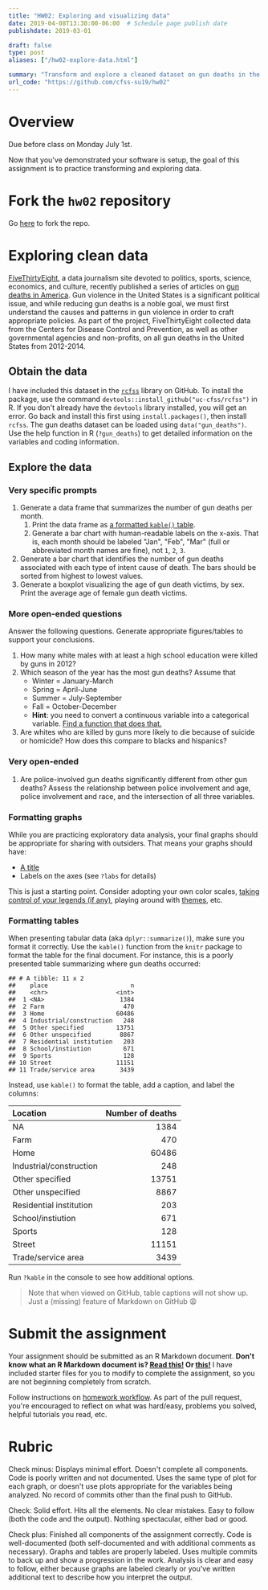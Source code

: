 ```yaml
---
title: "HW02: Exploring and visualizing data"
date: 2019-04-08T13:30:00-06:00  # Schedule page publish date
publishdate: 2019-03-01

draft: false
type: post
aliases: ["/hw02-explore-data.html"]

summary: "Transform and explore a cleaned dataset on gun deaths in the United States."
url_code: "https://github.com/cfss-su19/hw02"
---
```




# Overview

Due before class on Monday July 1st.

Now that you've demonstrated your software is setup, the goal of this assignment is to practice transforming and exploring data.

# Fork the `hw02` repository

Go [here](https://github.com/cfss-su19/hw02) to fork the repo.

# Exploring clean data

[FiveThirtyEight](http://fivethirtyeight.com/), a data journalism site devoted to politics, sports, science, economics, and culture, recently published a series of articles on [gun deaths in America](http://fivethirtyeight.com/features/gun-deaths-introduction/). Gun violence in the United States is a significant political issue, and while reducing gun deaths is a noble goal, we must first understand the causes and patterns in gun violence in order to craft appropriate policies. As part of the project, FiveThirtyEight collected data from the Centers for Disease Control and Prevention, as well as other governmental agencies and non-profits, on all gun deaths in the United States from 2012-2014.

## Obtain the data

I have included this dataset in the [`rcfss`](https://github.com/uc-cfss/rcfss) library on GitHub. To install the package, use the command `devtools::install_github("uc-cfss/rcfss")` in R. If you don't already have the `devtools` library installed, you will get an error. Go back and install this first using `install.packages()`, then install `rcfss`. The gun deaths dataset can be loaded using `data("gun_deaths")`. Use the help function in R (`?gun_deaths`) to get detailed information on the variables and coding information.

## Explore the data

### Very specific prompts

1. Generate a data frame that summarizes the number of gun deaths per month.
    1. Print the data frame as [a formatted `kable()` table](#formatting-tables).
    1. Generate a bar chart with human-readable labels on the x-axis. That is, each month should be labeled "Jan", "Feb", "Mar" (full or abbreviated month names are fine), not `1`, `2`, `3`.
1. Generate a bar chart that identifies the number of gun deaths associated with each type of intent cause of death. The bars should be sorted from highest to lowest values.
1. Generate a boxplot visualizing the age of gun death victims, by sex. Print the average age of female gun death victims.

### More open-ended questions

Answer the following questions. Generate appropriate figures/tables to support your conclusions.

1. How many white males with at least a high school education were killed by guns in 2012?
1. Which season of the year has the most gun deaths? Assume that
    * Winter = January-March
    * Spring = April-June
    * Summer = July-September
    * Fall = October-December
    * **Hint**: you need to convert a continuous variable into a categorical variable. [Find a function that does that.](https://www.google.com)
1. Are whites who are killed by guns more likely to die because of suicide or homicide? How does this compare to blacks and hispanics?

### Very open-ended

1. Are police-involved gun deaths significantly different from other gun deaths? Assess the relationship between police involvement and age, police involvement and race, and the intersection of all three variables.

### Formatting graphs

While you are practicing exploratory data analysis, your final graphs should be appropriate for sharing with outsiders. That means your graphs should have:

* [A title](http://r4ds.had.co.nz/graphics-for-communication.html#label)
* Labels on the axes (see `?labs` for details)

This is just a starting point. Consider adopting your own color scales, [taking control of your legends (if any)](http://www.cookbook-r.com/Graphs/Legends_(ggplot2)/), playing around with [themes](https://ggplot2.tidyverse.org/reference/index.html#section-themes), etc.

### Formatting tables

When presenting tabular data (aka `dplyr::summarize()`), make sure you format it correctly. Use the `kable()` function from the `knitr` package to format the table for the final document. For instance, this is a poorly presented table summarizing where gun deaths occurred:




```
## # A tibble: 11 x 2
##    place                       n
##    <chr>                   <int>
##  1 <NA>                     1384
##  2 Farm                      470
##  3 Home                    60486
##  4 Industrial/construction   248
##  5 Other specified         13751
##  6 Other unspecified        8867
##  7 Residential institution   203
##  8 School/instiution         671
##  9 Sports                    128
## 10 Street                  11151
## 11 Trade/service area       3439
```

Instead, use `kable()` to format the table, add a caption, and label the columns:


|Location                | Number of deaths|
|:-----------------------|----------------:|
|NA                      |             1384|
|Farm                    |              470|
|Home                    |            60486|
|Industrial/construction |              248|
|Other specified         |            13751|
|Other unspecified       |             8867|
|Residential institution |              203|
|School/instiution       |              671|
|Sports                  |              128|
|Street                  |            11151|
|Trade/service area      |             3439|

Run `?kable` in the console to see how additional options.

> Note that when viewed on GitHub, table captions will not show up. Just a (missing) feature of Markdown on GitHub 😩

# Submit the assignment

Your assignment should be submitted as an R Markdown document. **Don't know what an R Markdown document is? [Read this!](http://rmarkdown.rstudio.com/lesson-1.html) Or [this!](http://r4ds.had.co.nz/r-markdown.html)** I have included starter files for you to modify to complete the assignment, so you are not beginning completely from scratch.

Follow instructions on [homework workflow](/faq/homework-guidelines/#homework-workflow). As part of the pull request, you're encouraged to reflect on what was hard/easy, problems you solved, helpful tutorials you read, etc.

# Rubric

Check minus: Displays minimal effort. Doesn't complete all components. Code is poorly written and not documented. Uses the same type of plot for each graph, or doesn't use plots appropriate for the variables being analyzed. No record of commits other than the final push to GitHub.

Check: Solid effort. Hits all the elements. No clear mistakes. Easy to follow (both the code and the output). Nothing spectacular, either bad or good.

Check plus: Finished all components of the assignment correctly. Code is well-documented (both self-documented and with additional comments as necessary). Graphs and tables are properly labeled. Uses multiple commits to back up and show a progression in the work. Analysis is clear and easy to follow, either because graphs are labeled clearly or you've written additional text to describe how you interpret the output.
